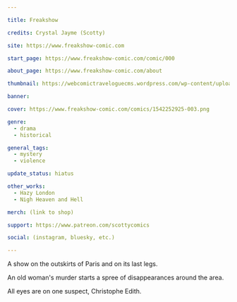 ```yaml
---

title: Freakshow

credits: Crystal Jayme (Scotty)

site: https://www.freakshow-comic.com

start_page: https://www.freakshow-comic.com/comic/000

about_page: https://www.freakshow-comic.com/about

thumbnail: https://webcomictraveloguecms.wordpress.com/wp-content/uploads/2024/02/hubbox_freakshow.png

banner:

cover: https://www.freakshow-comic.com/comics/1542252925-003.png

genre:
  - drama
  - historical

general_tags: 
  - mystery
  - violence

update_status: hiatus

other_works:
  - Hazy London
  - Nigh Heaven and Hell

merch: (link to shop)

support: https://www.patreon.com/scottycomics

social: (instagram, bluesky, etc.)

---
```


A show on the outskirts of Paris and on its last legs.

An old woman's murder starts a spree of disappearances around the area.

All eyes are on one suspect, Christophe Edith.